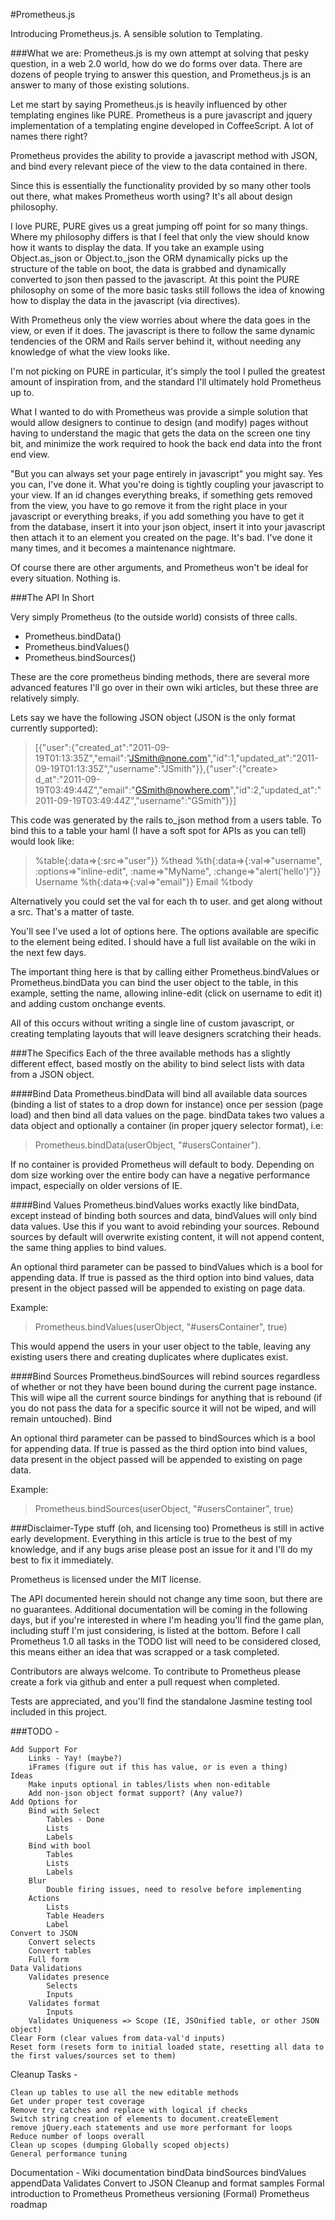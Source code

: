 #Prometheus.js

Introducing Prometheus.js. A sensible solution to Templating. 

###What we are: 
Prometheus.js is my own attempt at solving that pesky question, in a web 2.0 world, how do we do forms over data. There are dozens of people trying to answer this question, and Prometheus.js is an answer to many of those existing solutions. 

Let me start by saying Prometheus.js is heavily influenced by other templating engines like PURE. Prometheus is a pure javascript and jquery implementation of a templating engine developed in CoffeeScript. A lot of names there right? 

Prometheus provides the ability to provide a javascript method with JSON, and bind every relevant piece of the view to the data contained in there.

Since this is essentially the functionality provided by so many other tools out there, what makes Prometheus worth using? It's all about design philosophy.

I love PURE, PURE gives us a great jumping off point for so many things. Where my philosophy differs is that I feel that only the view should know how it wants to display the data. If you take an example using Object.as_json or Object.to_json the ORM dynamically picks up the structure of the table on boot, the data is grabbed and dynamically converted to json then passed to the javascript. At this point the PURE philosophy on some of the more basic tasks still follows the idea of knowing how to display the data in the javascript (via directives).

With Prometheus only the view worries about where the data goes in the view, or even if it does. The javascript is there to follow the same dynamic tendencies of the ORM and Rails server behind it, without needing any knowledge of what the view looks like.

I'm not picking on PURE in particular, it's simply the tool I pulled the greatest amount of inspiration from, and the standard I'll ultimately hold Prometheus up to.

What I wanted to do with Prometheus was provide a simple solution that would allow designers to continue to design (and modify) pages without having to understand the magic that gets the data on the screen one tiny bit, and minimize the work required to hook the back end data into the front end view.

"But you can always set your page entirely in javascript" you might say. Yes you can, I've done it. What you're doing is tightly coupling your javascript to your view. If an id changes everything breaks, if something gets removed from the view, you have to go remove it from the right place in your javascript or everything breaks, if you add something you have to get it from the database, insert it into your json object, insert it into your javascript then attach it to an element you created on the page. It's bad. I've done it many times, and it becomes a maintenance nightmare. 

Of course there are other arguments, and Prometheus won't be ideal for every situation. Nothing is.

###The API In Short

Very simply Prometheus (to the outside world) consists of three calls.

* Prometheus.bindData()
* Prometheus.bindValues()
* Prometheus.bindSources()

These are the core prometheus binding methods, there are several more advanced features I'll go over in their own wiki articles, but these three are relatively simply.

Lets say we have the following JSON object (JSON is the only format currently supported):

>[{"user":{"created_at":"2011-09-19T01:13:35Z","email":"JSmith@none.com","id":1,"updated_at":"2011-09-19T01:13:35Z","username":"JSmith"}},{"user":{"create> d_at":"2011-09-19T03:49:44Z","email":"GSmith@nowhere.com","id":2,"updated_at":"2011-09-19T03:49:44Z","username":"GSmith"}}]

This code was generated by the rails to_json method from a users table. To bind this to a table your haml (I have a soft spot for APIs as you can tell) would look like:

>%table{:data=>{:src=>"user"}}
>    %thead
>        %th{:data=>{:val=>"username", :options=>"inline-edit", :name=>"MyName", :change=>"alert('hello')"}} Username
>        %th{:data=>{:val=>"email"}} Email
>    %tbody

Alternatively you could set the val for each th to user.<property> and get along without a src. That's a matter of taste.

You'll see I've used a lot of options here. The options available are specific to the element being edited. I should have a full list available on the wiki in the next few days.

The important thing here is that by calling either Prometheus.bindValues or Prometheus.bindData you can bind the user object to the table, in this example, setting the name, allowing inline-edit (click on username to edit it) and adding custom onchange events.

All of this occurs without writing a single line of custom javascript, or creating templating layouts that will leave designers scratching their heads.

###The Specifics
Each of the three available methods has a slightly different effect, based mostly on the ability to bind select lists with data from a JSON object.

####Bind Data
Prometheus.bindData will bind all available data sources (binding a list of states to a drop down for instance) once per session (page load) and then bind all data values on the page. bindData takes two values a data object and optionally a container (in proper jquery selector format), i.e: 

> Prometheus.bindData(userObject, "#usersContainer").

If no container is provided Prometheus will default to body. Depending on dom size working over the entire body can have a negative performance impact, especially on older versions of IE.

####Bind Values
Prometheus.bindValues works exactly like bindData, except instead of binding both sources and data, bindValues will only bind data values. Use this if you want to avoid rebinding your sources. Rebound sources by default will overwrite existing content, it will not append content, the same thing applies to bind values.

An optional third parameter can be passed to bindValues which is a bool for appending data. If true is passed as the third option into bind values, data present in the object passed will be appended to existing on page data.

Example: 

> Prometheus.bindValues(userObject, "#usersContainer", true)

This would append the users in your user object to the table, leaving any existing users there and creating duplicates where duplicates exist.

####Bind Sources
Prometheus.bindSources will rebind sources regardless of whether or not they have been bound during the current page instance. This will wipe all the current source bindings for anything that is rebound (if you do not pass the data for a specific source it will not be wiped, and will remain untouched).  Bind 

An optional third parameter can be passed to bindSources which is a bool for appending data. If true is passed as the third option into bind values, data present in the object passed will be appended to existing on page data.

Example:

> Prometheus.bindSources(userObject, "#usersContainer", true)

###Disclaimer-Type stuff (oh, and licensing too)
Prometheus is still in active early development. Everything in this article is true to the best of my knowledge, and if any bugs arise please post an issue for it and I'll do my best to fix it immediately. 

Prometheus is licensed under the MIT license.

The API documented herein should not change any time soon, but there are no guarantees. Additional documentation will be coming in the following days, but if you're interested in where I'm heading you'll find the game plan, including stuff I'm just considering, is listed at the bottom. Before I call Prometheus 1.0 all tasks in the TODO list will need to be considered closed, this means either an idea that was scrapped or a task completed.

Contributors are always welcome. To contribute to Prometheus please create a fork via github and enter a pull request when completed.

Tests are appreciated, and you'll find the standalone Jasmine testing tool included in this project.

###TODO -
 
    Add Support For
        Links - Yay! (maybe?)
        iFrames (figure out if this has value, or is even a thing)
    Ideas 
        Make inputs optional in tables/lists when non-editable
        Add non-json object format support? (Any value?)
    Add Options for
        Bind with Select 
            Tables - Done
            Lists 
            Labels
        Bind with bool
            Tables
            Lists
            Labels
        Blur 
            Double firing issues, need to resolve before implementing
        Actions
            Lists
            Table Headers
            Label
    Convert to JSON
        Convert selects
        Convert tables
        Full form
    Data Validations
        Validates presence
            Selects
            Inputs
        Validates format
            Inputs
        Validates Uniqueness => Scope (IE, JSOnified table, or other JSON object)
    Clear Form (clear values from data-val'd inputs)
    Reset form (resets form to initial loaded state, resetting all data to the first values/sources set to them)    
    
Cleanup Tasks -
    
    Clean up tables to use all the new editable methods
    Get under proper test coverage
    Remove try catches and replace with logical if checks
    Switch string creation of elements to document.createElement
    remove jQuery.each statements and use more performant for loops
    Reduce number of loops overall
    Clean up scopes (dumping Globally scoped objects)
    General performance tuning

Documentation - 
    Wiki documentation
        bindData
        bindSources
        bindValues
        appendData
        Validates
        Convert to JSON
    Cleanup and format samples
    Formal introduction to Prometheus
    Prometheus versioning
    (Formal) Prometheus roadmap